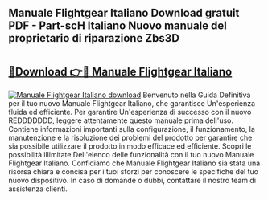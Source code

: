 ## Manuale Flightgear Italiano Download gratuit PDF - Part-scH Italiano Nuovo manuale del proprietario di riparazione Zbs3D

# <h2><a href="http://dfblr86.blite.top/?on=Manuale+Flightgear+Italiano">🔗Download 👉🔴 Manuale Flightgear Italiano</a></h2>

[![Manuale Flightgear Italiano download](https://i.imgur.com/lujVjoI.png)](http://dfblr86.blite.top/?on=Manuale+Flightgear+Italiano)
Benvenuto nella Guida Definitiva per il tuo nuovo Manuale Flightgear Italiano, che garantisce Un'esperienza fluida ed efficiente. Per garantire Un'esperienza di successo con il nuovo REDDDDDDD, leggere attentamente questo manuale prima dell'uso. Contiene informazioni importanti sulla configurazione, il funzionamento, la manutenzione e la risoluzione dei problemi del prodotto per garantire che sia possibile utilizzare il prodotto in modo efficace ed efficiente. Scopri le possibilità illimitate Dell'elenco delle funzionalità con il tuo nuovo Manuale Flightgear Italiano. Confidiamo che Manuale Flightgear Italiano sia stata una risorsa chiara e concisa per i tuoi sforzi per conoscere le specifiche del tuo nuovo dispositivo. In caso di domande o dubbi, contattare il nostro team di assistenza clienti.
